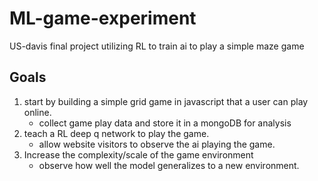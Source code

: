 # ML-game-experiment
US-davis final project utilizing RL to train ai to play a simple maze game

## Goals
1. start by building a simple grid game in javascript that a user can play online.
    * collect game play data and store it in a mongoDB for analysis
2. teach a RL deep q network to play the game.
    * allow website visitors to observe the ai playing the game.
3. Increase the complexity/scale of the game environment
    * observe how well the model generalizes to a new environment.


